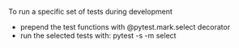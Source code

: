 To run a specific set of tests during development
- prepend the test functions with @pytest.mark.select decorator
- run the selected tests with: pytest -s -m select

